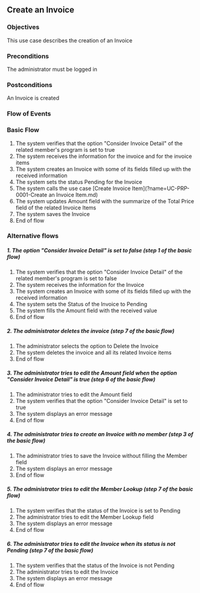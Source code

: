 ## Create an Invoice

### Objectives 
This use case describes the creation of an Invoice

### Preconditions
The administrator must be logged in

### Postconditions
An Invoice is created

### Flow of Events

### Basic Flow

1. The system verifies that the option "Consider Invoice Detail" of the related member's program is set to true
2. The system receives the information for the invoice and for the invoice items
3. The system creates an Invoice with some of its fields filled up with the received information
4. The system sets the status Pending for the Invoice
5. The system calls the use case [Create Invoice Item](?name=UC-PRP-0001-Create an Invoice Item.md)
6. The system updates Amount field with the summarize of the Total Price field of the related Invoice Items 
7. The system saves the Invoice
8. End of flow

### Alternative flows

##### 1. The option "Consider Invoice Detail" is set to false (step 1 of the basic flow)
   1. The system verifies that the option "Consider Invoice Detail" of the related member's program is set to false
   2. The system receives the information for the Invoice
   3. The system creates an Invoice with some of its fields filled up with the received information
   4. The system sets the Status of the Invoice to Pending
   5. The system fills the Amount field with the received value 
   6. End of flow

##### 2. The administrator deletes the invoice (step 7 of the basic flow)
   1. The administrator selects the option to Delete the Invoice
   2. The system deletes the invoice and all its related Invoice items
   3. End of flow

##### 3. The administrator tries to edit the Amount field when the option "Consider Invoice Detail" is true (step 6 of the basic flow)
   1. The administrator tries to edit the Amount field
   2. The system verifies that the option "Consider Invoice Detail" is set to true
   3. The system displays an error message
   4. End of flow
   
##### 4. The administrator tries to create an Invoice with no member (step 3 of the basic flow)
   1. The administrator tries to save the Invoice without filling the Member field
   2. The system displays an error message
   3. End of flow

##### 5. The administrator tries to edit the Member Lookup (step 7 of the basic flow)
   1. The system verifies that the status of the Invoice is set to Pending
   2. The administrator tries to edit the Member Lookup field
   4. The system displays an error message
   5. End of flow

##### 6. The administrator tries to edit the Invoice when its status is not Pending (step 7 of the basic flow)
   1. The system verifies that the status of the Invoice is not Pending
   2. The administrator tries to edit the Invoice
   4. The system displays an error message
   5. End of flow
